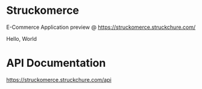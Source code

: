 # Struckomerce

E-Commerce Application preview @ https://struckomerce.struckchure.com/

Hello, World

# API Documentation

https://struckomerce.struckchure.com/api
